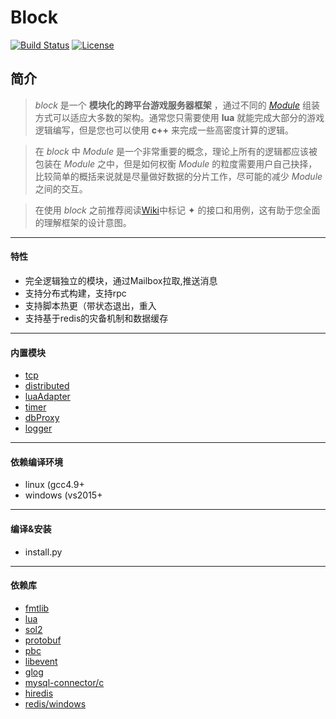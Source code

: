 # Block
[![Build Status](https://travis-ci.org/pojol/block.svg?branch=master)](https://travis-ci.org/pojol/block)
[![License](http://img.shields.io/badge/license-mit-blue.svg?style=flat-square)](https://raw.githubusercontent.com/labstack/echo/master/LICENSE)

## 简介
> *block* 是一个 **模块化的跨平台游戏服务器框架** ，通过不同的 [*Module*](https://github.com/pojol/block/wiki/Core_Module) 组装方式可以适应大多数的架构。通常您只需要使用 **lua** 就能完成大部分的游戏逻辑编写，但是您也可以使用 **c++** 来完成一些高密度计算的逻辑。

> 在 *block* 中 *Module* 是一个非常重要的概念，理论上所有的逻辑都应该被包装在 *Module* 之中，但是如何权衡 *Module* 的粒度需要用户自己抉择，比较简单的概括来说就是尽量做好数据的分片工作，尽可能的减少 *Module* 之间的交互。

> 在使用 *block* 之前推荐阅读[Wiki](https://github.com/pojol/block/wiki)中标记 ✦ 的接口和用例，这有助于您全面的理解框架的设计意图。
***

#### 特性
* 完全逻辑独立的模块，通过Mailbox拉取,推送消息
* 支持分布式构建，支持rpc
* 支持脚本热更（带状态退出，重入
* 支持基于redis的灾备机制和数据缓存
***
#### 内置模块
* [tcp](https://github.com/pojol/gsf/wiki/Modules_Network_TCP)
* [distributed](https://github.com/pojol/gsf/wiki/Modules_Distributed)
* [luaAdapter](https://github.com/pojol/gsf/wiki/Modules_LuaProxy)
* [timer](https://github.com/pojol/gsf/wiki/Modules_Timer)
* [dbProxy](https://github.com/pojol/gsf/wiki/Guide_Mysql)
* [logger](https://github.com/pojol/gsf/wiki/Module_Logger)

***

#### 依赖编译环境
* linux (gcc4.9+
* windows (vs2015+
***
#### 编译&安装
* install.py
***
#### 依赖库
* [fmtlib](https://github.com/fmtlib/fmt)
* [lua](https://github.com/lua/lua)
* [sol2](https://github.com/ThePhD/sol2)
* [protobuf](https://github.com/google/protobuf)
* [pbc](https://github.com/cloudwu/pbc)
* [libevent](https://github.com/nmathewson/Libevent)
* [glog](https://github.com/google/glog)
* [mysql-connector/c](https://dev.mysql.com/downloads/connector/c/)
* [hiredis](https://github.com/redis/hiredis)
* [redis/windows](https://github.com/MicrosoftArchive/redis)
